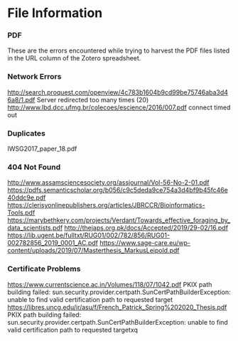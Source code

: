 # File Information

### PDF

These are the errors encountered while trying to harvest the PDF files listed in the URL column of the Zotero spreadsheet.

### Network Errors

http://search.proquest.com/openview/4c783b1604b9cd99be75746aba3d46a8/1.pdf Server redirected too many  times (20)
http://www.lbd.dcc.ufmg.br/colecoes/escience/2016/007.pdf connect timed out

### Duplicates

IWSG2017_paper_18.pdf 

### 404 Not Found

http://www.assamsciencesociety.org/assjournal/Vol-56-No-2-01.pdf
https://pdfs.semanticscholar.org/b056/c9c5deda9ce754a3d4bf9b45fc46e40ddc9e.pdf
https://clerisyonlinepublishers.org/articles/JBRCCR/Bioinformatics-Tools.pdf
https://marybethkery.com/projects/Verdant/Towards_effective_foraging_by_data_scientists.pdf
http://thejaps.org.pk/docs/Accepted/2019/29-02/16.pdf
https://lib.ugent.be/fulltxt/RUG01/002/782/856/RUG01-002782856_2019_0001_AC.pdf
https://www.sage-care.eu/wp-content/uploads/2019/07/Masterthesis_MarkusLeipold.pdf

### Certificate Problems

https://www.currentscience.ac.in/Volumes/118/07/1042.pdf PKIX path building failed: sun.security.provider.certpath.SunCertPathBuilderException: unable to find valid certification path to requested target
https://libres.uncg.edu/ir/asu/f/French_Patrick_Spring%202020_Thesis.pdf PKIX path building failed: sun.security.provider.certpath.SunCertPathBuilderException: unable to find valid certification path to requested targetxq